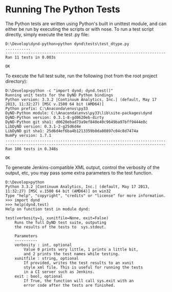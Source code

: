 Running The Python Tests
========================

The Python tests are written using Python's built in unittest module,
and can either be run by executing the scripts or with nose. To run
a test script directly, simply execute the test .py file:

    D:\Develop\dynd-python>python dynd\tests\test_dtype.py
    ...........
    ----------------------------------------------------------------------
    Ran 11 tests in 0.003s

    OK

To execute the full test suite, run the following (not from the root project
directory):

    D:\Develop>python -c "import dynd; dynd.test()"
    Running unit tests for the DyND Python bindings
    Python version: 3.3.2 |Continuum Analytics, Inc.| (default, May 17 2013, 11:32:27) [MSC v.1500 64 bit (AMD64)]
    Python prefix: C:\Anaconda\envs\py33
    DyND-Python module: C:\Anaconda\envs\py33\lib\site-packages\dynd
    DyND-Python version: 0.3.1-8-gd0620eb-dirty
    DyND-Python git sha1: d0620ebad73a9ef840e40c9649ba97bff9444e0c
    LibDyND version: 0.3.1-2-g25d6d4e
    LibDyND git sha1: 25d6d4ef6ba4b1213359b0da80897c04c8d7474a
    NumPy version: 1.7.1
    ..........................................................................................................
    ----------------------------------------------------------------------
    Ran 106 tests in 0.348s

    OK

To generate Jenkins-compatible XML output, control the verbosity of the
output, etc, you may pass some extra parameters to the test function.

    D:\Develop>python
    Python 3.3.2 |Continuum Analytics, Inc.| (default, May 17 2013, 11:32:27) [MSC v.1500 64 bit (AMD64)] on win32
    Type "help", "copyright", "credits" or "license" for more information.
    >>> import dynd
    >>> help(dynd.test)
    Help on function test in module dynd:

    test(verbosity=1, xunitfile=None, exit=False)
        Runs the full DyND test suite, outputing
        the results of the tests to  sys.stdout.

        Parameters
        ----------
        verbosity : int, optional
            Value 0 prints very little, 1 prints a little bit,
            and 2 prints the test names while testing.
        xunitfile : string, optional
            If provided, writes the test results to an xunit
            style xml file. This is useful for running the tests
            in a CI server such as Jenkins.
        exit : bool, optional
            If True, the function will call sys.exit with an
            error code after the tests are finished.
